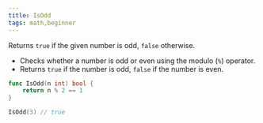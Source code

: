 ```yaml
---
title: IsOdd
tags: math,beginner
---
```


Returns `true` if the given number is odd, `false` otherwise.

- Checks whether a number is odd or even using the modulo (`%`) operator.
- Returns `true` if the number is odd, `false` if the number is even.

```go
func IsOdd(n int) bool {
	return n % 2 == 1
}
```

```go
IsOdd(3) // true
```
